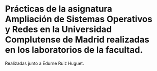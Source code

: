 # Prácticas de la asignatura Ampliación de Sistemas Operativos y Redes en la Universidad Complutense de Madrid realizadas en los laboratorios de la facultad. 

Realizadas junto a Edurne Ruiz Huguet.
